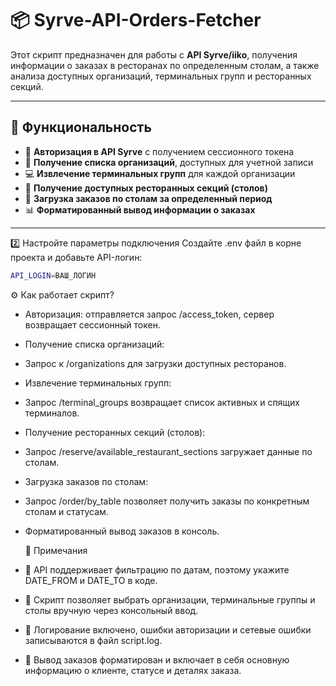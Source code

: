 # 📦 Syrve-API-Orders-Fetcher

Этот скрипт предназначен для работы с **API Syrve/iiko**, получения информации о заказах в ресторанах по определенным столам, а также анализа доступных организаций, терминальных групп и ресторанных секций.

---

## 🚀 Функциональность

- 🔑 **Авторизация в API Syrve** с получением сессионного токена
- 🏢 **Получение списка организаций**, доступных для учетной записи
- 💻 **Извлечение терминальных групп** для каждой организации
- 🏬 **Получение доступных ресторанных секций (столов)**
- 🛒 **Загрузка заказов по столам за определенный период**
- 📊 **Форматированный вывод информации о заказах**


---

2️⃣ Настройте параметры подключения
Создайте .env файл в корне проекта и добавьте API-логин:
```bash
API_LOGIN=ВАШ_ЛОГИН
```
⚙️ Как работает скрипт?
- Авторизация: отправляется запрос /access_token, сервер возвращает сессионный токен.
- Получение списка организаций:
- Запрос к /organizations для загрузки доступных ресторанов.
- Извлечение терминальных групп:
- Запрос /terminal_groups возвращает список активных и спящих терминалов.
- Получение ресторанных секций (столов):
- Запрос /reserve/available_restaurant_sections загружает данные по столам.
- Загрузка заказов по столам:
- Запрос /order/by_table позволяет получить заказы по конкретным столам и статусам.
- Форматированный вывод заказов в консоль.

  📝 Примечания
- 📌 API поддерживает фильтрацию по датам, поэтому укажите DATE_FROM и DATE_TO в коде.
- 📌 Скрипт позволяет выбрать организации, терминальные группы и столы вручную через консольный ввод.
- 📌 Логирование включено, ошибки авторизации и сетевые ошибки записываются в файл script.log.
- 📌 Вывод заказов форматирован и включает в себя основную информацию о клиенте, статусе и деталях заказа.
